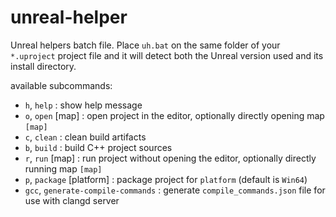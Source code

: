 # unreal-helper
Unreal helpers batch file.
Place `uh.bat` on the same folder of your `*.uproject` project file and it will detect
both the Unreal version used and its install directory.

available subcommands:
- `h`, `help` : show help message
- `o`, `open` [map] : open project in the editor, optionally directly opening map `[map]`
- `c`, `clean` : clean build artifacts
- `b`, `build` : build C++ project sources
- `r`, `run` [map] : run project without opening the editor, optionally directly running map `[map]`
- `p`, `package` [platform] : package project for `platform` (default is `Win64`)
- `gcc`, `generate-compile-commands` : generate `compile_commands.json` file for use with clangd server

